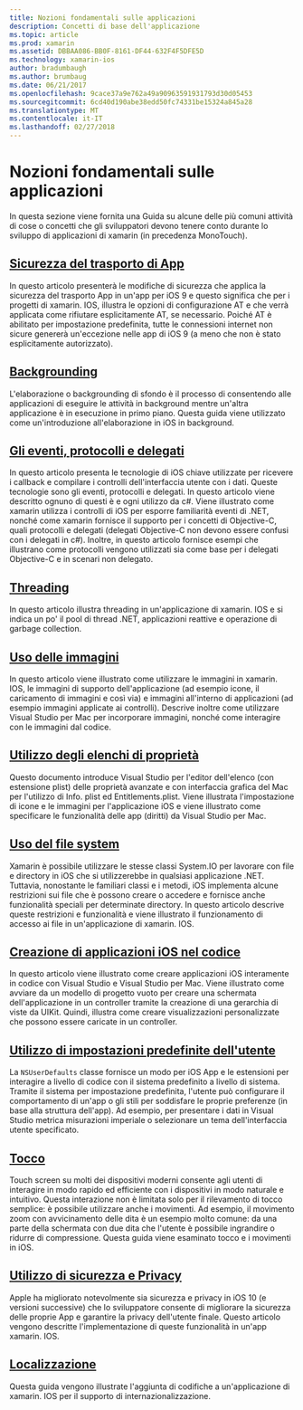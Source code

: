 ```yaml
---
title: Nozioni fondamentali sulle applicazioni
description: Concetti di base dell'applicazione
ms.topic: article
ms.prod: xamarin
ms.assetid: DBBAA086-BB0F-8161-DF44-632F4F5DFE5D
ms.technology: xamarin-ios
author: bradumbaugh
ms.author: brumbaug
ms.date: 06/21/2017
ms.openlocfilehash: 9cace37a9e762a49a90963591931793d30d05453
ms.sourcegitcommit: 6cd40d190abe38edd50fc74331be15324a845a28
ms.translationtype: MT
ms.contentlocale: it-IT
ms.lasthandoff: 02/27/2018
---
```

# <a name="application-fundamentals"></a>Nozioni fondamentali sulle applicazioni

In questa sezione viene fornita una Guida su alcune delle più comuni attività di cose o concetti che gli sviluppatori devono tenere conto durante lo sviluppo di applicazioni di xamarin (in precedenza MonoTouch).

## <a name="app-transport-securityiosapp-fundamentalsatsmd"></a>[Sicurezza del trasporto di App](~/ios/app-fundamentals/ats.md)

In questo articolo presenterà le modifiche di sicurezza che applica la sicurezza del trasporto App in un'app per iOS 9 e questo significa che per i progetti di xamarin. IOS, illustra le opzioni di configurazione AT e che verrà applicata come rifiutare esplicitamente AT, se necessario. Poiché AT è abilitato per impostazione predefinita, tutte le connessioni internet non sicure genererà un'eccezione nelle app di iOS 9 (a meno che non è stato esplicitamente autorizzato).


## <a name="backgroundingiosapp-fundamentalsbackgroundingindexmd"></a>[Backgrounding](~/ios/app-fundamentals/backgrounding/index.md)

L'elaborazione o backgrounding di sfondo è il processo di consentendo alle applicazioni di eseguire le attività in background mentre un'altra applicazione è in esecuzione in primo piano. Questa guida viene utilizzato come un'introduzione all'elaborazione in iOS in background.


## <a name="events-protocols-and-delegatesiosapp-fundamentalsdelegates-protocols-and-eventsmd"></a>[Gli eventi, protocolli e delegati](~/ios/app-fundamentals/delegates-protocols-and-events.md)

In questo articolo presenta le tecnologie di iOS chiave utilizzate per ricevere i callback e compilare i controlli dell'interfaccia utente con i dati. Queste tecnologie sono gli eventi, protocolli e delegati. In questo articolo viene descritto ognuno di questi è e ogni utilizzo da c#. Viene illustrato come xamarin utilizza i controlli di iOS per esporre familiarità eventi di .NET, nonché come xamarin fornisce il supporto per i concetti di Objective-C, quali protocolli e delegati (delegati Objective-C non devono essere confusi con i delegati in c#). Inoltre, in questo articolo fornisce esempi che illustrano come protocolli vengono utilizzati sia come base per i delegati Objective-C e in scenari non delegato.

## <a name="threadingiosapp-fundamentalsthreadingmd"></a>[Threading](~/ios/app-fundamentals/threading.md)

In questo articolo illustra threading in un'applicazione di xamarin. IOS e si indica un po' il pool di thread .NET, applicazioni reattive e operazione di garbage collection.&nbsp;

## <a name="working-with-imagesiosapp-fundamentalsimages-iconsindexmd"></a>[Uso delle immagini](~/ios/app-fundamentals/images-icons/index.md)

In questo articolo viene illustrato come utilizzare le immagini in xamarin. IOS, le immagini di supporto dell'applicazione (ad esempio icone, il caricamento di immagini e così via) e immagini all'interno di applicazioni (ad esempio immagini applicate ai controlli). Descrive inoltre come utilizzare Visual Studio per Mac per incorporare immagini, nonché come interagire con le immagini dal codice.

## <a name="working-with-property-listsiosapp-fundamentalsindexmd"></a>[Utilizzo degli elenchi di proprietà](~/ios/app-fundamentals/index.md)

Questo documento introduce Visual Studio per l'editor dell'elenco (con estensione plist) delle proprietà avanzate e con interfaccia grafica del Mac per l'utilizzo di Info. plist ed Entitlements.plist. Viene illustrata l'impostazione di icone e le immagini per l'applicazione iOS e viene illustrato come specificare le funzionalità delle app (diritti) da Visual Studio per Mac.

## <a name="working-with-the-file-systemiosapp-fundamentalsfile-systemmd"></a>[Uso del file system](~/ios/app-fundamentals/file-system.md)

Xamarin è possibile utilizzare le stesse classi System.IO per lavorare con file e directory in iOS che si utilizzerebbe in qualsiasi applicazione .NET. Tuttavia, nonostante le familiari classi e i metodi, iOS implementa alcune restrizioni sui file che è possono creare o accedere e fornisce anche funzionalità speciali per determinate directory. In questo articolo descrive queste restrizioni e funzionalità e viene illustrato il funzionamento di accesso ai file in un'applicazione di xamarin. IOS.

## <a name="creating-ios-applications-in-codeiosapp-fundamentalsios-code-onlymd"></a>[Creazione di applicazioni iOS nel codice](~/ios/app-fundamentals/ios-code-only.md)

In questo articolo viene illustrato come creare applicazioni iOS interamente in codice con Visual Studio e Visual Studio per Mac. Viene illustrato come avviare da un modello di progetto vuoto per creare una schermata dell'applicazione in un controller tramite la creazione di una gerarchia di viste da UIKit. Quindi, illustra come creare visualizzazioni personalizzate che possono essere caricate in un controller.

## <a name="working-with-user-defaultsiosapp-fundamentalsuser-defaultsmd"></a>[Utilizzo di impostazioni predefinite dell'utente](~/ios/app-fundamentals/user-defaults.md)

La `NSUserDefaults` classe fornisce un modo per iOS App e le estensioni per interagire a livello di codice con il sistema predefinito a livello di sistema. Tramite il sistema per impostazione predefinita, l'utente può configurare il comportamento di un'app o gli stili per soddisfare le proprie preferenze (in base alla struttura dell'app). Ad esempio, per presentare i dati in Visual Studio metrica misurazioni imperiale o selezionare un tema dell'interfaccia utente specificato.

## <a name="touchiosapp-fundamentalstouchindexmd"></a>[Tocco](~/ios/app-fundamentals/touch/index.md)

Touch screen su molti dei dispositivi moderni consente agli utenti di interagire in modo rapido ed efficiente con i dispositivi in modo naturale e intuitivo. Questa interazione non è limitata solo per il rilevamento di tocco semplice: è possibile utilizzare anche i movimenti. Ad esempio, il movimento zoom con avvicinamento delle dita è un esempio molto comune: da una parte della schermata con due dita che l'utente è possibile ingrandire o ridurre di compressione. Questa guida viene esaminato tocco e i movimenti in iOS.

## <a name="working-with-security-and-privacyiosapp-fundamentalssecurity-privacymd"></a>[Utilizzo di sicurezza e Privacy](~/ios/app-fundamentals/security-privacy.md)

Apple ha migliorato notevolmente sia sicurezza e privacy in iOS 10 (e versioni successive) che lo sviluppatore consente di migliorare la sicurezza delle proprie App e garantire la privacy dell'utente finale. Questo articolo vengono descritte l'implementazione di queste funzionalità in un'app xamarin. IOS.

##  <a name="localizationiosapp-fundamentalslocalizationindexmd"></a>[Localizzazione](~/ios/app-fundamentals/localization/index.md)

Questa guida vengono illustrate l'aggiunta di codifiche a un'applicazione di xamarin. IOS per il supporto di internazionalizzazione.